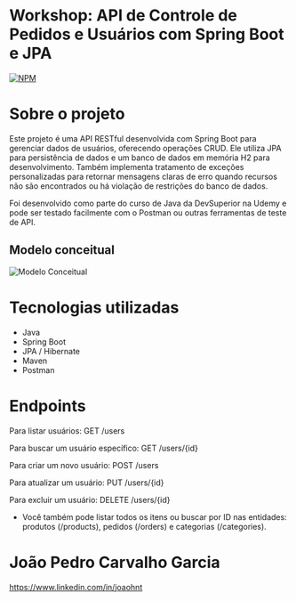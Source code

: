 # Workshop: API de Controle de Pedidos e Usuários com Spring Boot e JPA
[![NPM](https://img.shields.io/npm/l/react)](https://github.com/joaohnt/workshop-springboot3-jpa/blob/main/LICENSE) 

# Sobre o projeto

Este projeto é uma API RESTful desenvolvida com Spring Boot para gerenciar dados de usuários, oferecendo operações CRUD. Ele utiliza JPA para persistência de dados e um banco de dados em memória H2 para desenvolvimento. Também implementa tratamento de exceções personalizadas para retornar mensagens claras de erro quando recursos não são encontrados ou há violação de restrições do banco de dados.

Foi desenvolvido como parte do curso de Java da DevSuperior na Udemy e pode ser testado facilmente com o Postman ou outras ferramentas de teste de API.

## Modelo conceitual
![Modelo Conceitual](https://github.com/user-attachments/assets/cae98a92-7003-47f3-abf4-6758a78d9336)

# Tecnologias utilizadas
- Java
- Spring Boot
- JPA / Hibernate
- Maven
- Postman

# Endpoints

Para listar usuários: GET /users

Para buscar um usuário específico: GET /users/{id}

Para criar um novo usuário: POST /users

Para atualizar um usuário: PUT /users/{id}

Para excluir um usuário: DELETE /users/{id}

- Você também pode listar todos os itens ou buscar por ID nas entidades: produtos (/products), pedidos (/orders) e categorias (/categories).


# João Pedro Carvalho Garcia

https://www.linkedin.com/in/joaohnt
